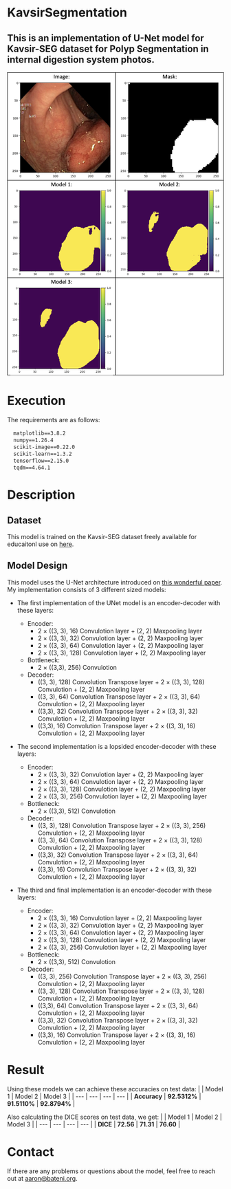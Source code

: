 # KavsirSegmentation
## This is an implementation of U-Net model for Kavsir-SEG dataset for Polyp Segmentation in internal digestion system photos.  

<p align="center">
  <img src="https://github.com/TheRNB/KavsirSegmentation/blob/main/exampleSegment.png" width="512">
</p>

# Execution
The requirements are as follows:
```
  matplotlib==3.8.2
  numpy==1.26.4
  scikit-image==0.22.0
  scikit-learn==1.3.2
  tensorflow==2.15.0
  tqdm==4.64.1
```

# Description
## Dataset
This model is trained on the Kavsir-SEG dataset freely available for educaitonl use on [here](https://datasets.simula.no/kvasir-seg/).

## Model Design
This model uses the U-Net architecture introduced on [this wonderful paper](https://arxiv.org/abs/1505.04597). My implementation consists of 3 different sized models:
* The first implementation of the UNet model is an encoder-decoder with these layers:
  + Encoder:
    - 2 × ((3, 3), 16) Convulotion layer + (2, 2) Maxpooling layer
    - 2 × ((3, 3), 32) Convulotion layer + (2, 2) Maxpooling layer
    - 2 × ((3, 3), 64) Convulotion layer + (2, 2) Maxpooling layer
    - 2 × ((3, 3), 128) Convulotion layer + (2, 2) Maxpooling layer
  + Bottleneck:
    - 2 × ((3,3), 256) Convulotion
  + Decoder:
    - ((3, 3), 128) Convolution Transpose layer + 2 × ((3, 3), 128) Convulotion + (2, 2) Maxpooling layer
    - ((3, 3), 64) Convolution Transpose layer + 2 × ((3, 3), 64) Convulotion + (2, 2) Maxpooling layer
    - ((3,3), 32) Convolution Transpose layer + 2 × ((3, 3), 32) Convulotion + (2, 2) Maxpooling layer
    - ((3,3), 16) Convolution Transpose layer + 2 × ((3, 3), 16) Convulotion + (2, 2) Maxpooling layer
    
* The second implementation is a lopsided encoder-decoder with these layers:
  + Encoder:
    - 2 × ((3, 3), 32) Convulotion layer + (2, 2) Maxpooling layer
    - 2 × ((3, 3), 64) Convulotion layer + (2, 2) Maxpooling layer
    - 2 × ((3, 3), 128) Convulotion layer + (2, 2) Maxpooling layer
    - 2 × ((3, 3), 256) Convulotion layer + (2, 2) Maxpooling layer
  + Bottleneck:
    - 2 × ((3,3), 512) Convulotion
  + Decoder:
    - ((3, 3), 128) Convolution Transpose layer + 2 × ((3, 3), 256) Convulotion + (2, 2) Maxpooling layer
    - ((3, 3), 64) Convolution Transpose layer + 2 × ((3, 3), 128) Convulotion + (2, 2) Maxpooling layer
    - ((3,3), 32) Convolution Transpose layer + 2 × ((3, 3), 64) Convulotion + (2, 2) Maxpooling layer
    - ((3,3), 16) Convolution Transpose layer + 2 × ((3, 3), 32) Convulotion + (2, 2) Maxpooling layer
   
* The third and final implementation is an encoder-decoder with these layers:
  + Encoder:
    - 2 × ((3, 3), 16) Convulotion layer + (2, 2) Maxpooling layer
    - 2 × ((3, 3), 32) Convulotion layer + (2, 2) Maxpooling layer
    - 2 × ((3, 3), 64) Convulotion layer + (2, 2) Maxpooling layer
    - 2 × ((3, 3), 128) Convulotion layer + (2, 2) Maxpooling layer
    - 2 × ((3, 3), 256) Convulotion layer + (2, 2) Maxpooling layer
  + Bottleneck:
    - 2 × ((3,3), 512) Convulotion
  + Decoder:
    - ((3, 3), 256) Convolution Transpose layer + 2 × ((3, 3), 256) Convulotion + (2, 2) Maxpooling layer
    - ((3, 3), 128) Convolution Transpose layer + 2 × ((3, 3), 128) Convulotion + (2, 2) Maxpooling layer
    - ((3,3), 64) Convolution Transpose layer + 2 × ((3, 3), 64) Convulotion + (2, 2) Maxpooling layer
    - ((3,3), 32) Convolution Transpose layer + 2 × ((3, 3), 32) Convulotion + (2, 2) Maxpooling layer
    - ((3,3), 16) Convolution Transpose layer + 2 × ((3, 3), 16) Convulotion + (2, 2) Maxpooling layer

# Result
  Using these models we can achieve these accuracies on test data:
  |  | Model 1 | Model 2 | Model 3 |
  | --- | --- | --- | --- |
  | **Accuracy** | **92.5312%** | **91.5110%** | **92.8794%** |

  Also calculating the DICE scores on test data, we get:
  |  | Model 1 | Model 2 | Model 3 |
  | --- | --- | --- | --- |
  | **DICE** | **72.56** | **71.31** | **76.60** |
  
# Contact
If there are any problems or questions about the model, feel free to reach out at aaron@bateni.org.
